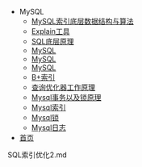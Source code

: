 - MySQL
  - [MySQL索引底层数据结构与算法](mysql/Mysql索引底层数据结构与算法.md)
  - [Explain工具](mysql/Explain工具.md)
  - [SQL底层原理](mysql/SQL底层原理.md)
  - [MySQL](SQL索引优化/SQL索引优化.md)
  - [MySQL](SQL索引优化2/SQL索引优化2.md)
  - [MySQL](mysql/mysql.md)
  - [B+索引](mysql/B加树索引.md)
  - [查询优化器工作原理](mysql/查询优化器工作原理.md)
  - [Mysql事务以及锁原理](mysql/Mysql事务以及锁原理.md)
  - [Mysql索引](mysql/索引.md)
  - [Mysql锁](mysql/MySQL锁.md)
  - [Mysql日志](mysql/Mysql日志.md)
- [首页](README.md)

SQL索引优化2.md